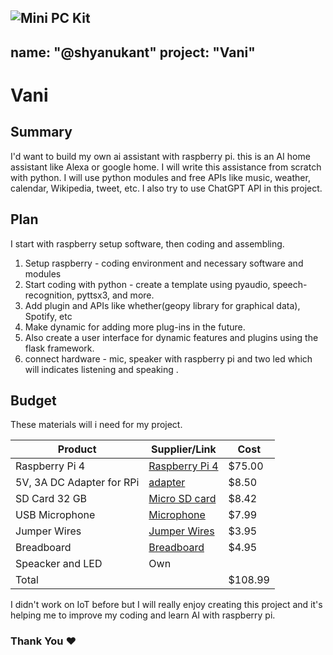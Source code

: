 ![Mini PC Kit](https://how2electronics.com/wp-content/uploads/2022/12/Components-Required-1.jpg)
---
name: "@shyanukant"
project: "Vani"
---

# Vani

## Summary

I'd want to build my own ai assistant with raspberry pi. this is an AI home assistant like Alexa or google home. I will write this assistance from scratch with python. I will use python modules and free APIs like music, weather, calendar, Wikipedia, tweet, etc. I also try to use ChatGPT API in this project. 

## Plan

I start with raspberry setup software, then coding and assembling.
1. Setup raspberry - coding environment and necessary software and modules
2. Start coding with python - create a template using pyaudio, speech-recognition, pyttsx3, and more.
3. Add plugin and APIs like whether(geopy library for graphical data), Spotify, etc
4. Make dynamic for adding more plug-ins in the future.
5. Also create a user interface for dynamic features and plugins using the flask framework.
6. connect hardware - mic, speaker with raspberry pi and two led which will indicates listening and speaking .

## Budget
These materials will i need for my project.

| Product                           | Supplier/Link                                           | Cost   |
| --------------------------------- | --------------------------------------------------------| ------ |
| Raspberry Pi 4                    | [Raspberry Pi 4](https://www.adafruit.com/product/4564) | $75.00 |
|	5V, 3A DC Adapter for RPi         | [adapter](https://www.adafruit.com/product/4298)        | $8.50  |
| SD Card 32 GB                     | [Micro SD card](https://a.co/d/93nO0U8)                 | $8.42  |
| USB Microphone                    | [Microphone](https://a.co/d/iacY4aj)                    | $7.99  |
| Jumper Wires                      | [Jumper Wires](https://www.adafruit.com/product/758)    | $3.95  |
| Breadboard                        | [Breadboard](https://www.adafruit.com/product/64)       | $4.95  |
| Speacker and LED                  | Own                                                     |        |
| Total                             |                                                         | $108.99|

I didn't work on IoT before but I will really enjoy creating this project and it's helping me to improve my coding and learn AI with raspberry pi.
### Thank You ❤

